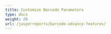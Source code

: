 ```yaml
---
title: Customize Barcode Parameters
type: docs
weight: 20
url: /jasperreports/barcode-advance-features/
---
```

